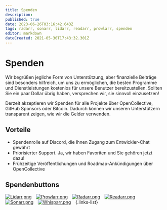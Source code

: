 ```yaml
---
title: Spenden
description: 
published: true
date: 2023-06-26T03:16:42.643Z
tags: radarr, sonarr, lidarr, readarr, prowlarr, spenden
editor: markdown
dateCreated: 2021-05-30T17:43:32.301Z
---
```


# Spenden

Wir begrüßen jegliche Form von Unterstützung, aber finanzielle Beiträge sind besonders hilfreich, um uns zu ermöglichen, die besten Programme und Dienstleistungen kostenlos für unsere Benutzer bereitzustellen. Sollten Sie ein paar Dollar übrig haben, versprechen wir, sie sinnvoll einzusetzen!

Derzeit akzeptieren wir Spenden für alle Projekte über OpenCollective, GitHub Sponsors oder Bitcoin. Dadurch können wir unseren Unterstützern transparent zeigen, wie wir die Gelder verwenden.

## Vorteile

- Spendenrolle auf Discord, die Ihnen Zugang zum Entwickler-Chat gewährt
- Priorisierter Support. Ja, wir haben Favoriten und Sie gehören jetzt dazu!
- Frühzeitige Veröffentlichungen und Roadmap-Ankündigungen über OpenCollective

## Spendenbuttons

[![Lidarr.png](/assets/lidarr/logos/48.png)](https://lidarr.audio/donate)&emsp;[![Prowlarr.png](/assets/prowlarr/logos/48.png)](https://prowlarr.com/donate)&emsp;[![Radarr.png](/assets/radarr/logos/48.png)](https://radarr.video/donate)&emsp;[![Readarr.png](/assets/readarr/logos/48.png)](https://readarr.com/donate)&emsp;[![Sonarr.png](/assets/sonarr/logos/48.png)](https://sonarr.tv/donate)&emsp;[![Whisparr.png](/assets/whisparr/logos/48.png)](https://whisparr.com/donate)&emsp;{.links-list}